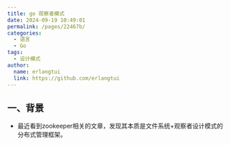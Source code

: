 ```yaml
---
title: go 观察者模式
date: 2024-09-19 10:49:01
permalink: /pages/22467b/
categories:
  - 语言
  - Go
tags:
  - 设计模式
author: 
  name: erlangtui
  link: https://github.com/erlangtui
---
```


## 一、背景
* 最近看到zookeeper相关的文章，发现其本质是文件系统+观察者设计模式的分布式管理框架。